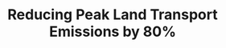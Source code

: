 ---
layout: post
title: "Reducing Peak Land Transport Emissions by 80%"
file_url: https://www.lta.gov.sg/content/ltagov/en/newsroom/2022/3/news-releases/reducing-peak-land-transport-emissions-by-80-.html
---